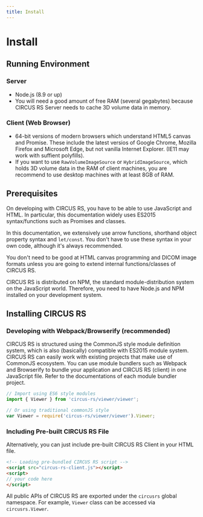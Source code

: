 ```yaml
---
title: Install
---
```


# Install

## Running Environment

### Server

- Node.js (8.9 or up)
- You will need a good amount of free RAM (several gegabytes) because CIRCUS RS Server needs to cache 3D volume data in memory.

### Client (Web Browser)

- 64-bit versions of modern browsers which understand HTML5 canvas and Promise. These include the latest versios of Google Chrome, Mozilla Firefox and Microsoft Edge, but not vanilla Internet Explorer. (IE11 may work with suffient polyfills).
- If you want to use `RawVolumeImageSource` or `HybridImageSource`, which holds 3D volume data in the RAM of client machines, you are recommend to use desktop machines with at least 8GB of RAM.

## Prerequisites

On developing with CIRCUS RS, you have to be able to use JavaScript and HTML. In particular, this documentation widely uses ES2015 syntax/functions such as Promises and classes.

In this documentation, we extensively use arrow functions, shorthand object property syntax and `let/const`. You don't have to use these syntax in your own code, although it's always recommended.

You don't need to be good at HTML canvas programming and DICOM image formats unless you are going to extend internal functions/classes of CIRCUS RS.

CIRCUS RS is distributed on NPM, the standard module-distribution system on the JavaScript world. Therefore, you need to have Node.js and NPM installed on your development system.

## Installing CIRCUS RS

### Developing with Webpack/Browserify (recommended)

CIRCUS RS is structured using the CommonJS style module definition system, which is also (basically) compatible with ES2015 module system. CIRCUS RS can easily work with existing projects that make use of CommonJS ecosystem. You can use module bundlers such as Webpack and Browserify to bundle your application and CIRCUS RS (client) in one JavaScript file. Refer to the documentations of each module bundler project.

```js
// Import using ES6 style modules
import { Viewer } from 'circus-rs/viewer/viewer';

// Or using traditional commonJS style
var Viewer = require('circus-rs/viewer/viewer').Viewer;
```

### Including Pre-built CIRCUS RS File

Alternatively, you can just include pre-built CIRCUS RS Client in your HTML file.

```html
<!-- Loading pre-bundled CIRCUS RS script -->
<script src="circus-rs-client.js"></script>
<script>
// your code here
</script>
```

All public APIs of CIRCUS RS are exported under the `circusrs` global namespace. For example, `Viewer` class can be accessed via `circusrs.Viewer`.
